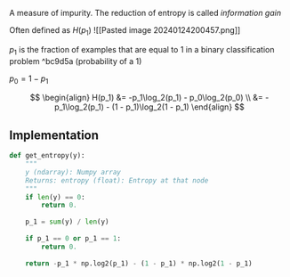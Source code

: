 A measure of impurity. The reduction of entropy is called *information gain*

Often defined as $H(p_1)$
![[Pasted image 20240124200457.png]]

$p_1$ is the fraction of examples that are equal to 1 in a binary classification problem  ^bc9d5a
	(probability of a 1)

$p_0 = 1 - p_1$

$$
\begin{align}
H(p_1) &= -p_1\log_2(p_1) - p_0\log_2(p_0) \\ 
&= -p_1\log_2(p_1) - (1 - p_1)\log_2(1 - p_1)
\end{align}
$$

## Implementation
```python
def get_entropy(y):
    """
	y (ndarray): Numpy array        
	Returns: entropy (float): Entropy at that node    
    """
    if len(y) == 0:
        return 0.
    
    p_1 = sum(y) / len(y)
    
    if p_1 == 0 or p_1 == 1: 
        return 0.
    
    return -p_1 * np.log2(p_1) - (1 - p_1) * np.log2(1 - p_1)
```